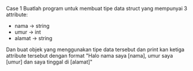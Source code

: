 Case 1
Buatlah program untuk membuat tipe data struct yang mempunyai 3 attribute:
- nama -> string
- umur -> int
- alamat -> string

Dan buat objek yang menggunakan tipe data tersebut dan print kan ketiga attribute tersebut dengan format "Halo nama saya [nama], umur saya [umur] dan saya tinggal di [alamat]"